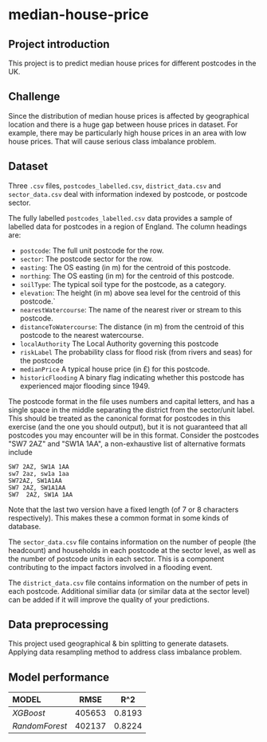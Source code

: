 # median-house-price

## Project introduction
This project is to predict median house prices for different postcodes in the UK.

## Challenge
Since the distribution of median house prices is affected by geographical location and there is a huge gap between house prices in dataset. For example, there may be particularly high house prices in an area with low house prices.  That will cause serious class imbalance problem.

## Dataset
Three `.csv` files, `postcodes_labelled.csv`, `district_data.csv` and `sector_data.csv` deal with information indexed by postcode, or postcode sector.

The fully labelled `postcodes_labelled.csv` data provides a sample of labelled data for postcodes in a region of England. The column headings are:

- `postcode`: The full unit postcode for the row.
- `sector`: The postcode sector for the row.
- `easting`: The OS easting (in m) for the centroid of this postcode.
- `northing`: The OS easting (in m) for the centroid of this postcode.
- `soilType`: The typical soil type for the postcode, as a category.
- `elevation`: The height (in m) above sea level for the centroid of this postcode.`
- `nearestWatercourse`: The name of the nearest river or stream to this postcode.
- `distanceToWatercourse`: The distance (in m) from the centroid of this postcode to the nearest watercourse.
- `localAuthority` The Local Authority governing this postcode
- `riskLabel` The probability class for flood risk (from rivers and seas) for the postcode
- `medianPrice` A typical house price (in £) for this postcode.
- `historicFlooding` A binary flag indicating whether this postcode has experienced major flooding since 1949.

The postcode format in the file uses numbers and capital letters, and has a single space in the middle separating the district from the sector/unit label. This should be treated as the canonical format for postcodes in this exercise (and the one you should output), but it is not guaranteed that all postcodes you may encounter will be in this format. Consider the postcodes "SW7 2AZ" and "SW1A 1AA", a non-exhaustive list of alternative formats include

```
SW7 2AZ, SW1A 1AA
sw7 2az, sw1a 1aa
SW72AZ, SW1A1AA
SW7 2AZ, SW1A1AA
SW7  2AZ, SW1A 1AA  
```

Note that the last two version have a fixed length (of 7 or 8 characters respectively). This makes these a common format in some kinds of database.

The `sector_data.csv` file contains information on the number of people (the headcount) and  households in each postcode at the sector level, as well as the number of postcode units in each sector. This is a component contributing to the impact factors involved in a flooding event.

The `district_data.csv` file contains information on the number of pets in each postcode. Additional similiar data (or similar data at the sector level) can be added if it will improve the quality of your predictions.

## Data preprocessing
This project used geographical & bin splitting to generate datasets. Applying data resampling method to address class imbalance problem.

## Model performance
| **MODEL** | **RMSE** | **R^2** |
| :------------------ | :---: | :---: |
| *XGBoost* | 405653 | 0.8193 |
| *RandomForest* | 402137 | 0.8224 |